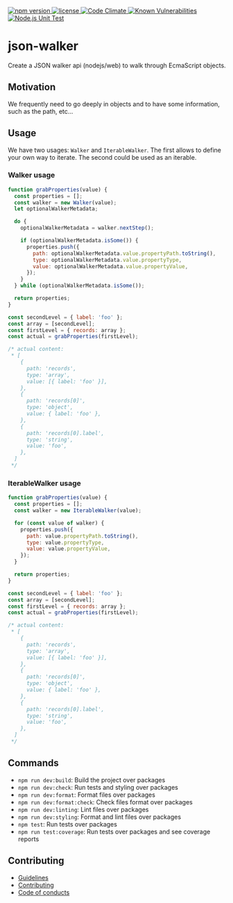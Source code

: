 <p>
  <a href="https://www.npmjs.com/package/@json-walker/core">
    <img src="https://img.shields.io/npm/v/@json-walker/core" alt="npm version">
  </a>

  <a href="https://github.com/rochejul/json-walker/blob/main/LICENSE">
    <img src="https://img.shields.io/npm/l/@json-walker/core.svg" alt="license">
  </a>

  <a href="https://codeclimate.com/github/rochejul/json-walker">
    <img src="https://codeclimate.com/github/rochejul/json-walker/badges/gpa.svg" alt="Code Climate">
  </a>

  <a href="https://snyk.io/test/github/rochejul/json-walker">
    <img src="https://snyk.io/test/github/rochejul/json-walker/badge.svg?targetFile=package.json" alt="Known Vulnerabilities">
  </a>

  <a href="https://github.com/rochejul/json-walker/actions/workflows/node.js.yml">
    <img src="https://github.com/rochejul/json-walker/actions/workflows/node.js.yml/badge.svg" alt="Node.js Unit Test">
  </a>
</p>

# json-walker

Create a JSON walker api (nodejs/web) to walk through EcmaScript objects.

## Motivation

We frequently need to go deeply in objects and to have some information, such as the path, etc...

## Usage

We have two usages: `Walker` and `IterableWalker`.
The first allows to define your own way to iterate.
The second could be used as an iterable.

### Walker usage

```js
function grabProperties(value) {
  const properties = [];
  const walker = new Walker(value);
  let optionalWalkerMetadata;

  do {
    optionalWalkerMetadata = walker.nextStep();

    if (optionalWalkerMetadata.isSome()) {
      properties.push({
        path: optionalWalkerMetadata.value.propertyPath.toString(),
        type: optionalWalkerMetadata.value.propertyType,
        value: optionalWalkerMetadata.value.propertyValue,
      });
    }
  } while (optionalWalkerMetadata.isSome());

  return properties;
}

const secondLevel = { label: 'foo' };
const array = [secondLevel];
const firstLevel = { records: array };
const actual = grabProperties(firstLevel);

/* actual content:
 * [
    {
      path: 'records',
      type: 'array',
      value: [{ label: 'foo' }],
    },
    {
      path: 'records[0]',
      type: 'object',
      value: { label: 'foo' },
    },
    {
      path: 'records[0].label',
      type: 'string',
      value: 'foo',
    },
  ]
 */
```

### IterableWalker usage

```js
function grabProperties(value) {
  const properties = [];
  const walker = new IterableWalker(value);

  for (const value of walker) {
    properties.push({
      path: value.propertyPath.toString(),
      type: value.propertyType,
      value: value.propertyValue,
    });
  }

  return properties;
}

const secondLevel = { label: 'foo' };
const array = [secondLevel];
const firstLevel = { records: array };
const actual = grabProperties(firstLevel);

/* actual content:
 * [
    {
      path: 'records',
      type: 'array',
      value: [{ label: 'foo' }],
    },
    {
      path: 'records[0]',
      type: 'object',
      value: { label: 'foo' },
    },
    {
      path: 'records[0].label',
      type: 'string',
      value: 'foo',
    },
  ]
 */
```

## Commands

- `npm run dev:build`: Build the project over packages
- `npm run dev:check`: Run tests and styling over packages
- `npm run dev:format`: Format files over packages
- `npm run dev:format:check`: Check files format over packages
- `npm run dev:linting`: Lint files over packages
- `npm run dev:styling`: Format and lint files over packages
- `npm test`: Run tests over packages
- `npm run test:coverage`: Run tests over packages and see coverage reports

## Contributing

- [Guidelines](./docs/GUIDELINES.md)
- [Contributing](./docs/CONTRIBUTING.md)
- [Code of conducts](./docs/CODE_OF_CONDUCTS.md)
